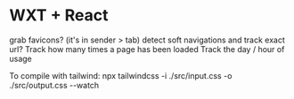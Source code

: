 # WXT + React

grab favicons? (it's in sender > tab)
detect soft navigations and track exact url?
Track how many times a page has been loaded
Track the day / hour of usage

To compile with tailwind:
npx tailwindcss -i ./src/input.css -o ./src/output.css --watch

